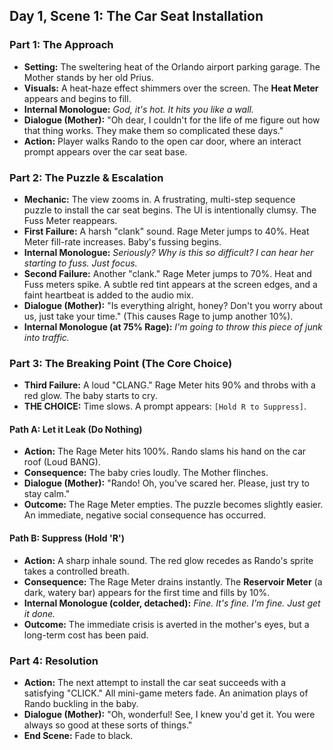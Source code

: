 ## Day 1, Scene 1: The Car Seat Installation

### Part 1: The Approach
- **Setting:** The sweltering heat of the Orlando airport parking garage. The Mother stands by her old Prius.
- **Visuals:** A heat-haze effect shimmers over the screen. The **Heat Meter** appears and begins to fill.
- **Internal Monologue:** *God, it's hot. It hits you like a wall.*
- **Dialogue (Mother):** "Oh dear, I couldn't for the life of me figure out how that thing works. They make them so complicated these days."
- **Action:** Player walks Rando to the open car door, where an interact prompt appears over the car seat base.

### Part 2: The Puzzle & Escalation
- **Mechanic:** The view zooms in. A frustrating, multi-step sequence puzzle to install the car seat begins. The UI is intentionally clumsy. The Fuss Meter reappears.
- **First Failure:** A harsh "clank" sound. Rage Meter jumps to 40%. Heat Meter fill-rate increases. Baby's fussing begins.
- **Internal Monologue:** *Seriously? Why is this so difficult? I can hear her starting to fuss. Just focus.*
- **Second Failure:** Another "clank." Rage Meter jumps to 70%. Heat and Fuss meters spike. A subtle red tint appears at the screen edges, and a faint heartbeat is added to the audio mix.
- **Dialogue (Mother):** "Is everything alright, honey? Don't you worry about us, just take your time." (This causes Rage to jump another 10%).
- **Internal Monologue (at 75% Rage):** *I'm going to throw this piece of junk into traffic.*

### Part 3: The Breaking Point (The Core Choice)
- **Third Failure:** A loud "CLANG." Rage Meter hits 90% and throbs with a red glow. The baby starts to cry.
- **THE CHOICE:** Time slows. A prompt appears: `[Hold R to Suppress]`.

#### Path A: Let it Leak (Do Nothing)
- **Action:** The Rage Meter hits 100%. Rando slams his hand on the car roof (Loud BANG).
- **Consequence:** The baby cries loudly. The Mother flinches.
- **Dialogue (Mother):** "Rando! Oh, you've scared her. Please, just try to stay calm."
- **Outcome:** The Rage Meter empties. The puzzle becomes slightly easier. An immediate, negative social consequence has occurred.

#### Path B: Suppress (Hold 'R')
- **Action:** A sharp inhale sound. The red glow recedes as Rando's sprite takes a controlled breath.
- **Consequence:** The Rage Meter drains instantly. The **Reservoir Meter** (a dark, watery bar) appears for the first time and fills by 10%.
- **Internal Monologue (colder, detached):** *Fine. It's fine. I'm fine. Just get it done.*
- **Outcome:** The immediate crisis is averted in the mother's eyes, but a long-term cost has been paid.

### Part 4: Resolution
- **Action:** The next attempt to install the car seat succeeds with a satisfying "CLICK." All mini-game meters fade. An animation plays of Rando buckling in the baby.
- **Dialogue (Mother):** "Oh, wonderful! See, I knew you'd get it. You were always so good at these sorts of things."
- **End Scene:** Fade to black.
